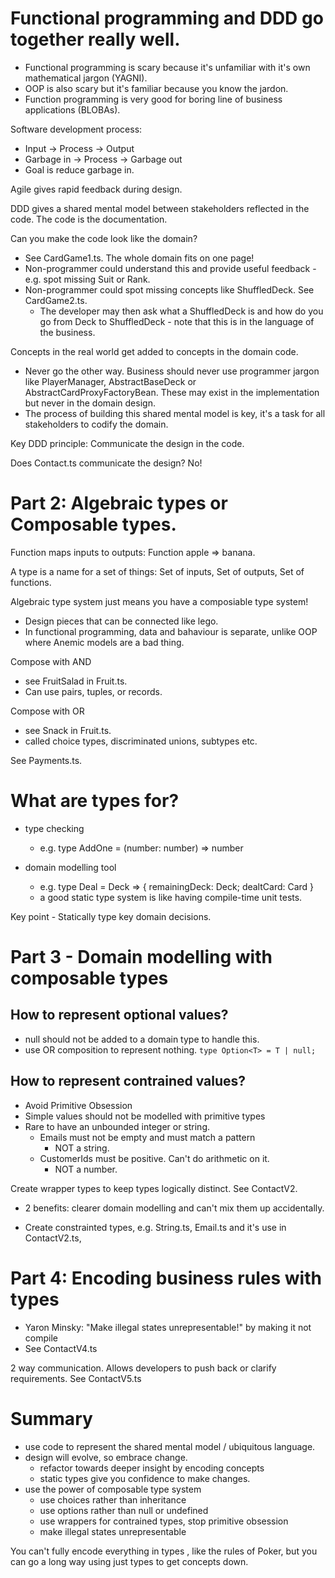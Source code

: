# Functional programming and DDD go together really well.

- Functional programming is scary because it's unfamiliar with it's own mathematical jargon (YAGNI).
- OOP is also scary but it's familiar because you know the jardon.
- Function programming is very good for boring line of business applications (BLOBAs).

Software development process:

- Input -> Process -> Output
- Garbage in -> Process -> Garbage out
- Goal is reduce garbage in.

Agile gives rapid feedback during design.

DDD gives a shared mental model between stakeholders reflected in the code. The code is the documentation.

Can you make the code look like the domain?

- See CardGame1.ts. The whole domain fits on one page!
- Non-programmer could understand this and provide useful feedback - e.g. spot missing Suit or Rank.
- Non-programmer could spot missing concepts like ShuffledDeck. See CardGame2.ts.
  - The developer may then ask what a ShuffledDeck is and how do you go from Deck to ShuffledDeck - note that this is in the language of the business.

Concepts in the real world get added to concepts in the domain code.

- Never go the other way. Business should never use programmer jargon like PlayerManager, AbstractBaseDeck or AbstractCardProxyFactoryBean. These may exist in the implementation but never in the domain design.
- The process of building this shared mental model is key, it's a task for all stakeholders to codify the domain.

Key DDD principle: Communicate the design in the code.

Does Contact.ts communicate the design? No!

# Part 2: Algebraic types or Composable types.

Function maps inputs to outputs: Function apple => banana.

A type is a name for a set of things: Set of inputs, Set of outputs, Set of functions.

Algebraic type system just means you have a composiable type system!

- Design pieces that can be connected like lego.
- In functional programming, data and bahaviour is separate, unlike OOP where Anemic models are a bad thing.

Compose with AND

- see FruitSalad in Fruit.ts.
- Can use pairs, tuples, or records.

Compose with OR

- see Snack in Fruit.ts.
- called choice types, discriminated unions, subtypes etc.

See Payments.ts.

# What are types for?

- type checking

  - e.g. type AddOne = (number: number) => number

- domain modelling tool
  - e.g. type Deal = Deck => {
    remainingDeck: Deck;
    dealtCard: Card
    }
  - a good static type system is like having compile-time unit tests.

Key point - Statically type key domain decisions.

# Part 3 - Domain modelling with composable types

## How to represent optional values?

- null should not be added to a domain type to handle this.
- use OR composition to represent nothing. `type Option<T> = T | null;`

## How to represent contrained values?

- Avoid Primitive Obsession
- Simple values should not be modelled with primitive types
- Rare to have an unbounded integer or string.
  - Emails must not be empty and must match a pattern
    - NOT a string.
  - CustomerIds must be positive. Can't do arithmetic on it.
    - NOT a number.

Create wrapper types to keep types logically distinct. See ContactV2.

- 2 benefits: clearer domain modelling and can't mix them up accidentally.

- Create constrainted types, e.g. String.ts, Email.ts and it's use in ContactV2.ts,

# Part 4: Encoding business rules with types

- Yaron Minsky: "Make illegal states unrepresentable!" by making it not compile
- See ContactV4.ts

2 way communication. Allows developers to push back or clarify requirements. See ContactV5.ts

# Summary

- use code to represent the shared mental model / ubiquitous language.
- design will evolve, so embrace change.
  - refactor towards deeper insight by encoding concepts
  - static types give you confidence to make changes.
- use the power of composable type system
  - use choices rather than inheritance
  - use options rather than null or undefined
  - use wrappers for contrained types, stop primitive obsession
  - make illegal states unrepresentable

You can't fully encode everything in types , like the rules of Poker, but you can go a long way using just types to get concepts down.
